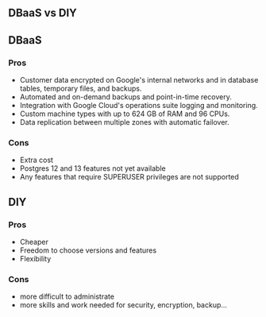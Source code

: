 ## DBaaS vs DIY

## DBaaS

### Pros
- Customer data encrypted on Google's internal networks and in database tables, temporary files, and backups.
- Automated and on-demand backups and point-in-time recovery.
- Integration with Google Cloud's operations suite logging and monitoring.
- Custom machine types with up to 624 GB of RAM and 96 CPUs.
- Data replication between multiple zones with automatic failover.

### Cons
- Extra cost
- Postgres 12 and 13 features not yet available
- Any features that require SUPERUSER privileges are not supported

## DIY

### Pros
- Cheaper
- Freedom to choose versions and features
- Flexibility

### Cons
- more difficult to administrate
- more skills and work needed for security, encryption, backup...